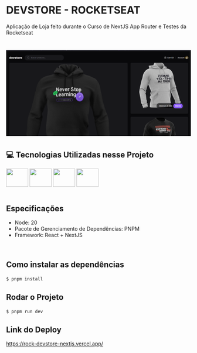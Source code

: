 # DEVSTORE - ROCKETSEAT
Aplicação de Loja feito durante o Curso de NextJS App Router e Testes da Rocketseat

<h1 align="center">
  <img alt="NLW" title="NLW" width="700" src=".github/app.png" />
</h1>

## 💻 Tecnologias Utilizadas nesse Projeto
<div style="display: inline_block">
  <img align="center" height="50" width="60" src="https://cdn.jsdelivr.net/gh/devicons/devicon/icons/react/react-original.svg">
  <img align="center" height="50" width="60" src="https://cdn.jsdelivr.net/gh/devicons/devicon@latest/icons/tailwindcss/tailwindcss-original-wordmark.svg">
  <img align="center" height="50" width="60" src="https://cdn.jsdelivr.net/gh/devicons/devicon@latest/icons/typescript/typescript-original.svg">
  <img align="center" height="50" width="60" src="https://cdn.jsdelivr.net/gh/devicons/devicon@latest/icons/nextjs/nextjs-original-wordmark.svg" />
</div>

<br>

## Especificações
- Node: 20
- Pacote de Gerenciamento de Dependências: PNPM
- Framework: React + NextJS

<br>

## Como instalar as dependências
```bash
$ pnpm install
```

## Rodar o Projeto
```bash
$ pnpm run dev
```

## Link do Deploy
https://rock-devstore-nextjs.vercel.app/